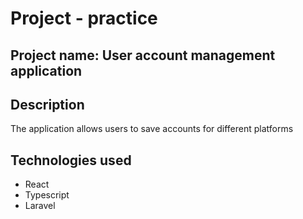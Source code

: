 # Project - practice

## Project name: User account management application

## Description

The application allows users to save accounts for different platforms

## Technologies used

 - React
 - Typescript
 - Laravel
